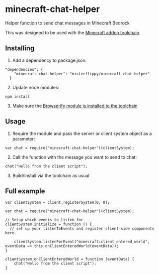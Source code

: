 # minecraft-chat-helper
Helper function to send chat messages in Minecraft Bedrock

This was designed to be used with the [Minecraft addon toolchain](https://github.com/minecraft-addon-tools/minecraft-addon-toolchain).

## Installing
1. Add a dependency to package.json:
```
"dependencies": {
    "minecraft-chat-helper": "misterflippy/minecraft-chat-helper"
  }
```

2. Update node modules:
```
npm install
```

3. Make sure the [Browserify module is installed to the toolchain](https://github.com/minecraft-addon-tools/minecraft-addon-toolchain/blob/master/packages/minecraft-addon-toolchain-browserify/README.md)

## Usage
1. Require the module and pass the server or client system object as a parameter:
```
var chat = require("minecraft-chat-helper")(clientSystem);
```

2. Call the function with the message you want to send to chat:
```
chat("Hello from the client script");
```

3. Build/install via the toolchain as usual

## Full example
```
var clientSystem = client.registerSystem(0, 0);

var chat = require("minecraft-chat-helper")(clientSystem);

// Setup which events to listen for
clientSystem.initialize = function () {
  // set up your listenToEvents and register client-side components here.

    clientSystem.listenForEvent("minecraft:client_entered_world", eventData => this.onClientEnteredWorld(eventData));
}

clientSystem.onClientEnteredWorld = function (eventData) {
    chat("Hello from the client script");
}
```

